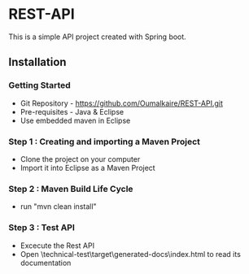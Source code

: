 # REST-API

This is a simple API project created with Spring boot.

## Installation

### Getting Started 
- Git Repository - https://github.com/Oumalkaire/REST-API.git
- Pre-requisites - Java & Eclipse
- Use embedded maven in Eclipse

### Step 1 : Creating and importing a Maven Project
 - Clone the project on your computer
 - Import it into Eclipse as a Maven Project

### Step 2 : Maven Build Life Cycle
 - run "mvn clean install"

### Step 3 : Test API
 - Excecute the Rest API
 - Open \technical-test\target\generated-docs\index.html to read its documentation
